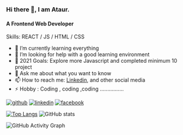 ### Hi there 👋, I am Ataur.
#### A Frontend Web Developer

Skills: REACT / JS / HTML / CSS

- 🌱 I’m currently learning everything 
- 🤔 I’m looking for help with a good learning environment 
- 🥅 2021 Goals: Explore more Javascript and completed minimum 10 project 
- 💬 Ask me about what you want to know 
- 📫 How to reach me: [Linkedin](https://www.linkedin.com/in/ataur39n/), and other social media 
- ⚡ Hobby : Coding , coding ,coding ................


[<img src='https://img.shields.io/github/followers/ataur39n-sharif?label=Follow&style=social' alt='github'>](https://github.com/ataur39n-sharif)  [<img src='https://img.shields.io/badge/%20-Connect-black?color=14171A&labelColor=212121&logo=linkedin&logoColor=ffffff' alt='linkedin' >](https://www.linkedin.com/in/ataur39n/)  [<img src='https://img.shields.io/badge/%20-Follow-black?color=14171A&labelColor=1976d2&logo=facebook&logoColor=ffffff' alt='facebook' >](https://www.facebook.com/ataur39n.sharif)  

[![Top Langs](https://github-readme-stats.vercel.app/api/top-langs/?username=ataur39n-sharif)](https://github.com/anuraghazra/github-readme-stats)       ![GitHub stats](https://github-readme-stats.vercel.app/api?username=ataur39n-sharif&show_icons=true)  



![GitHub Activity Graph](https://activity-graph.herokuapp.com/graph?username=ataur39n-sharif)  

